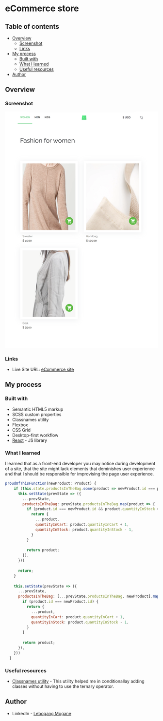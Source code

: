 # eCommerce store

## Table of contents

- [Overview](#overview)
  - [Screenshot](#screenshot)
  - [Links](#links)
- [My process](#my-process)
  - [Built with](#built-with)
  - [What I learned](#what-i-learned)
  - [Useful resources](#useful-resources)
- [Author](#author)

## Overview

### Screenshot

![](./src/images/screenshot.png)

### Links

- Live Site URL: [eCommerce site](https://ilebo-stack.github.io/ecommerce_store/)

## My process

### Built with

- Semantic HTML5 markup
- SCSS custom properties
- Classnames utility
- Flexbox
- CSS Grid
- Desktop-first workflow
- [React](https://reactjs.org/) - JS library

### What I learned

I learned that as a front-end developer you may notice during development of a site, that the site might lack elements that deminishes user experience and that I should be responsible for improvising the page user experience.

```js
proudOfThisFunction(newProduct: Product) {
    if (this.state.productsInTheBag.some(product => newProduct.id === product.id)) {
      this.setState(prevState => ({
        ...prevState,
        productsInTheBag: prevState.productsInTheBag.map(product => {
          if (product.id === newProduct.id && product.quantityInStock > 0) {
            return {
              ...product,
              quantityInCart: product.quantityInCart + 1,
              quantityInStock: product.quantityInStock - 1,
            }
          }

          return product;
        }),
      }))

      return;
    }

    this.setState(prevState => ({
      ...prevState,
      productsInTheBag: [...prevState.productsInTheBag, newProduct].map(product => {
        if (product.id === newProduct.id) {
          return {
            ...product,
            quantityInCart: product.quantityInCart + 1,
            quantityInStock: product.quantityInStock - 1,
          }
        }

        return product;
      }),
    }))
  }
```

### Useful resources

- [Classnames utility](https://www.npmjs.com/package/classnames) - This utility helped me in conditionallay adding classes without having to use the ternary operator.

## Author

- LinkedIn - [Lebogang Mogane](https://www.linkedin.com/in/lebogang-mogane-283004170/)
